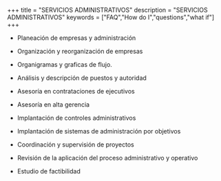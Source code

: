 +++
title = "SERVICIOS ADMINISTRATIVOS"
description = "SERVICIOS ADMINISTRATIVOS"
keywords = ["FAQ","How do I","questions","what if"]
+++

* Planeación de empresas y administración

* Organización y reorganización de empresas

* Organigramas y graficas de flujo.

* Análisis y descripción de puestos y autoridad

* Asesoría en contrataciones de ejecutivos

* Asesoría en alta gerencia

* Implantación de controles administrativos

* Implantación de sistemas de administración por objetivos

* Coordinación y supervisión de proyectos

* Revisión de la aplicación del proceso administrativo y operativo

* Estudio de factibilidad
